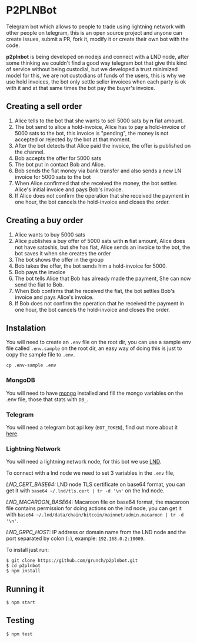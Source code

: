 # P2PLNBot
Telegram bot which allows to people to trade using lightning network with other people on telegram, this is an open source project and anyone can create issues, submit a PR, fork it, modify it or create their own bot with the code.

**p2plnbot** is being developed on nodejs and connect with a LND node, after some thinking we couldn't find a good way telegram bot that give this kind of service without being custodial, but we developed a trust minimized model for this, we are not custodians of funds of the users, this is why we use hold invoices, the bot only settle seller invoices when each party is ok with it and at that same times the bot pay the buyer's invoice.

## Creating a sell order
1. Alice tells to the bot that she wants to sell 5000 sats by **n** fiat amount.
2. The bot send to alice a hold-invoice, Alice has to pay a hold-invoice of 5000 sats to the bot, this invoice is "pending", the money is not accepted or rejected by the bot at that moment.
3. After the bot detects that Alice paid the invoice, the offer is published on the channel.
4. Bob accepts the offer for 5000 sats
5. The bot put in contact Bob and Alice.
6. Bob sends the fiat money via bank transfer and also sends a new LN invoice for 5000 sats to the bot
7. When Alice confirmed that she received the money, the bot settles Alice's initial invoice and pays Bob's invoice.
8. If Alice does not confirm the operation that she received the payment in one hour, the bot cancels the hold-invoice and closes the order.

## Creating a buy order
1. Alice wants to buy 5000 sats
2. Alice publishes a buy offer of 5000 sats with **n** fiat amount, Alice does not have satoshis, but she has fiat, Alice sends an invoice to the bot, the bot saves it when she creates the order
3. The bot shows the offer in the group
4. Bob takes the offer, the bot sends him a hold-invoice for 5000.
5. Bob pays the invoice
6. The bot tells Alice that Bob has already made the payment, She can now send the fiat to Bob.
7. When Bob confirms that he received the fiat, the bot settles Bob's invoice and pays Alice's invoice.
8. If Bob does not confirm the operation that he received the payment in one hour, the bot cancels the hold-invoice and closes the order.

## Instalation
You will need to create an `.env` file on the root dir, you can use a sample env file called `.env.sample` on the root dir, an easy way of doing this is just to copy the sample file to `.env`.

```
cp .env-sample .env
```

### MongoDB
You will need to have [mongo](https://www.mongodb.com) installed and fill the mongo variables on the .env file, those that stats with `DB_`.

### Telegram
You will need a telegram bot api key (`BOT_TOKEN`), find out more about it [here](https://core.telegram.org/bots/).

### Lightning Network
You will need a lightning network node, for this bot we use [LND](https://github.com/lightningnetwork/lnd/).

To connect with a lnd node we need to set 3 variables in the `.env` file,

*LND_CERT_BASE64:* LND node TLS certificate on base64 format, you can get it with `base64 ~/.lnd/tls.cert | tr -d '\n'` on the lnd node.

*LND_MACAROON_BASE64:* Macaroon file on base64 format, the macaroon file contains permission for doing actions on the lnd node, you can get it with `base64 ~/.lnd/data/chain/bitcoin/mainnet/admin.macaroon | tr -d '\n'`.

*LND_GRPC_HOST:* IP address or domain name from the LND node and the port separated by colon (`:`), example: `192.168.0.2:10009`.

To install just run:
```
$ git clone https://github.com/grunch/p2plnbot.git
$ cd p2plnbot
$ npm install
```
## Running it
```
$ npm start
```
## Testing
```
$ npm test
```